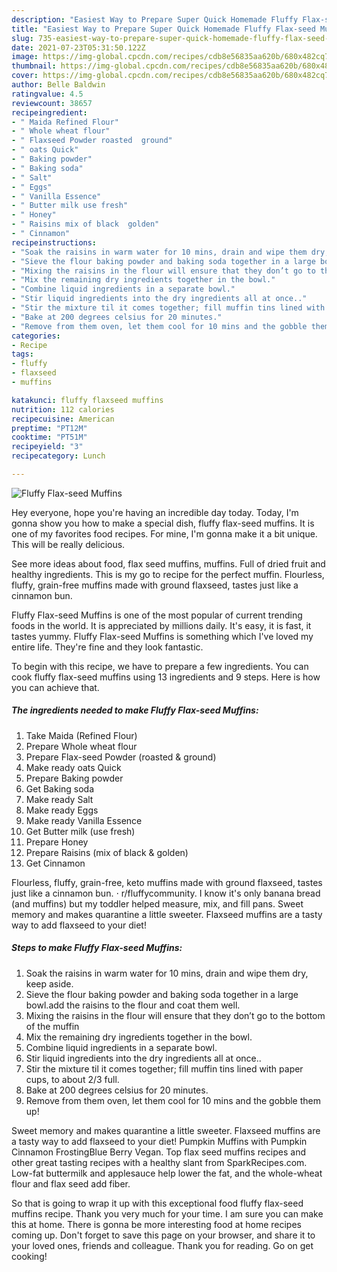 ```yaml
---
description: "Easiest Way to Prepare Super Quick Homemade Fluffy Flax-seed Muffins"
title: "Easiest Way to Prepare Super Quick Homemade Fluffy Flax-seed Muffins"
slug: 735-easiest-way-to-prepare-super-quick-homemade-fluffy-flax-seed-muffins
date: 2021-07-23T05:31:50.122Z
image: https://img-global.cpcdn.com/recipes/cdb8e56835aa620b/680x482cq70/fluffy-flax-seed-muffins-recipe-main-photo.jpg
thumbnail: https://img-global.cpcdn.com/recipes/cdb8e56835aa620b/680x482cq70/fluffy-flax-seed-muffins-recipe-main-photo.jpg
cover: https://img-global.cpcdn.com/recipes/cdb8e56835aa620b/680x482cq70/fluffy-flax-seed-muffins-recipe-main-photo.jpg
author: Belle Baldwin
ratingvalue: 4.5
reviewcount: 38657
recipeingredient:
- " Maida Refined Flour"
- " Whole wheat flour"
- " Flaxseed Powder roasted  ground"
- " oats Quick"
- " Baking powder"
- " Baking soda"
- " Salt"
- " Eggs"
- " Vanilla Essence"
- " Butter milk use fresh"
- " Honey"
- " Raisins mix of black  golden"
- " Cinnamon"
recipeinstructions:
- "Soak the raisins in warm water for 10 mins, drain and wipe them dry, keep aside."
- "Sieve the flour baking powder and baking soda together in a large bowl.add the raisins to the flour and coat them well."
- "Mixing the raisins in the flour will ensure that they don’t go to the bottom of the muffin"
- "Mix the remaining dry ingredients together in the bowl."
- "Combine liquid ingredients in a separate bowl."
- "Stir liquid ingredients into the dry ingredients all at once.."
- "Stir the mixture til it comes together; fill muffin tins lined with paper cups, to about 2/3 full."
- "Bake at 200 degrees celsius for 20 minutes."
- "Remove from them oven, let them cool for 10 mins and the gobble them up!"
categories:
- Recipe
tags:
- fluffy
- flaxseed
- muffins

katakunci: fluffy flaxseed muffins 
nutrition: 112 calories
recipecuisine: American
preptime: "PT12M"
cooktime: "PT51M"
recipeyield: "3"
recipecategory: Lunch

---
```



![Fluffy Flax-seed Muffins](https://img-global.cpcdn.com/recipes/cdb8e56835aa620b/680x482cq70/fluffy-flax-seed-muffins-recipe-main-photo.jpg)

Hey everyone, hope you're having an incredible day today. Today, I'm gonna show you how to make a special dish, fluffy flax-seed muffins. It is one of my favorites food recipes. For mine, I'm gonna make it a bit unique. This will be really delicious.

See more ideas about food, flax seed muffins, muffins. Full of dried fruit and healthy ingredients. This is my go to recipe for the perfect muffin. Flourless, fluffy, grain-free muffins made with ground flaxseed, tastes just like a cinnamon bun.

Fluffy Flax-seed Muffins is one of the most popular of current trending foods in the world. It is appreciated by millions daily. It's easy, it is fast, it tastes yummy. Fluffy Flax-seed Muffins is something which I've loved my entire life. They're fine and they look fantastic.


To begin with this recipe, we have to prepare a few ingredients. You can cook fluffy flax-seed muffins using 13 ingredients and 9 steps. Here is how you can achieve that.

<!--inarticleads1-->

##### The ingredients needed to make Fluffy Flax-seed Muffins:

1. Take  Maida (Refined Flour)
1. Prepare  Whole wheat flour
1. Prepare  Flax-seed Powder (roasted &amp; ground)
1. Make ready  oats Quick
1. Prepare  Baking powder
1. Get  Baking soda
1. Make ready  Salt
1. Make ready  Eggs
1. Make ready  Vanilla Essence
1. Get  Butter milk (use fresh)
1. Prepare  Honey
1. Prepare  Raisins (mix of black &amp; golden)
1. Get  Cinnamon


Flourless, fluffy, grain-free, keto muffins made with ground flaxseed, tastes just like a cinnamon bun. ⋅ r/fluffycommunity. I know it&#39;s only banana bread (and muffins) but my toddler helped measure, mix, and fill pans. Sweet memory and makes quarantine a little sweeter. Flaxseed muffins are a tasty way to add flaxseed to your diet! 

<!--inarticleads2-->

##### Steps to make Fluffy Flax-seed Muffins:

1. Soak the raisins in warm water for 10 mins, drain and wipe them dry, keep aside.
1. Sieve the flour baking powder and baking soda together in a large bowl.add the raisins to the flour and coat them well.
1. Mixing the raisins in the flour will ensure that they don’t go to the bottom of the muffin
1. Mix the remaining dry ingredients together in the bowl.
1. Combine liquid ingredients in a separate bowl.
1. Stir liquid ingredients into the dry ingredients all at once..
1. Stir the mixture til it comes together; fill muffin tins lined with paper cups, to about 2/3 full.
1. Bake at 200 degrees celsius for 20 minutes.
1. Remove from them oven, let them cool for 10 mins and the gobble them up!


Sweet memory and makes quarantine a little sweeter. Flaxseed muffins are a tasty way to add flaxseed to your diet! Pumpkin Muffins with Pumpkin Cinnamon FrostingBlue Berry Vegan. Top flax seed muffins recipes and other great tasting recipes with a healthy slant from SparkRecipes.com. Low-fat buttermilk and applesauce help lower the fat, and the whole-wheat flour and flax seed add fiber. 

So that is going to wrap it up with this exceptional food fluffy flax-seed muffins recipe. Thank you very much for your time. I am sure you can make this at home. There is gonna be more interesting food at home recipes coming up. Don't forget to save this page on your browser, and share it to your loved ones, friends and colleague. Thank you for reading. Go on get cooking!

